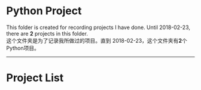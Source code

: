 # Python Project
This folder is created for recording projects I have done. Until 2018-02-23, there are **2** projects in this folder.  
这个文件夹是为了记录我所做过的项目。直到 2018-02-23，这个文件夹有**2**个Python项目。

---------------------
# Project List

